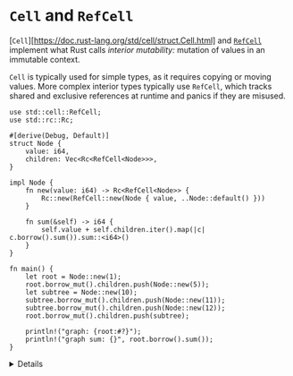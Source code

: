 # `Cell` and `RefCell`

[`Cell`][https://doc.rust-lang.org/std/cell/struct.Cell.html] and
[`RefCell`](https://doc.rust-lang.org/std/cell/struct.RefCell.html) implement
what Rust calls *interior mutability:* mutation of values in an immutable
context.

`Cell` is typically used for simple types, as it requires copying or moving
values. More complex interior types typically use `RefCell`, which tracks shared
and exclusive references at runtime and panics if they are misused.

```rust,editable
use std::cell::RefCell;
use std::rc::Rc;

#[derive(Debug, Default)]
struct Node {
    value: i64,
    children: Vec<Rc<RefCell<Node>>>,
}

impl Node {
    fn new(value: i64) -> Rc<RefCell<Node>> {
        Rc::new(RefCell::new(Node { value, ..Node::default() }))
    }

    fn sum(&self) -> i64 {
        self.value + self.children.iter().map(|c| c.borrow().sum()).sum::<i64>()
    }
}

fn main() {
    let root = Node::new(1);
    root.borrow_mut().children.push(Node::new(5));
    let subtree = Node::new(10);
    subtree.borrow_mut().children.push(Node::new(11));
    subtree.borrow_mut().children.push(Node::new(12));
    root.borrow_mut().children.push(subtree);

    println!("graph: {root:#?}");
    println!("graph sum: {}", root.borrow().sum());
}
```

<details>

* If we were using `Cell` instead of `RefCell` in this example, we would have to move the `Node` out of the `Rc` to push children, then move it back in. This is safe because there's always one, un-referenced value in the cell, but it's not ergonomic.
* To do anything with a Node, you must call a `RefCell` method, usually `borrow` or `borrow_mut`.
* Demonstrate that reference loops can be created by adding `root` to `subtree.children` (don't try to print it!).
* To demonstrate a runtime panic, add a `fn inc(&mut self)` that increments `self.value` and calls the same method on its children. This will panic in the presence of the reference loop, with `thread 'main' panicked at 'already borrowed: BorrowMutError'`.

</details>

